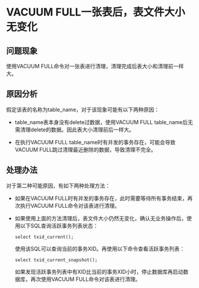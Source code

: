 # VACUUM FULL一张表后，表文件大小无变化

## 问题现象<a name="section6396133915314"></a>

使用VACUUM FULL命令对一张表进行清理，清理完成后表大小和清理前一样大。

## 原因分析<a name="section19352134312532"></a>

假定该表的名称为table\_name，对于该现象可能有以下两种原因：

-   table\_name表本身没有delete过数据，使用VACUUM FULL table\_name后无需清理delete的数据。因此表大小清理前后一样大。

-   在执行VACUUM FULL table\_name时有并发的事务存在，可能会导致VACUUM FULL跳过清理最近删除的数据，导致清理不完全。


## 处理办法<a name="section34071447115313"></a>

对于第二种可能原因，有如下两种处理方法：

-   如果在VACUUM FULL时有并发的事务存在，此时需要等待所有事务结束，再次执行VACUUM FULL命令对该表进行清理。

-   如果使用上面的方法清理后，表文件大小仍然无变化，确认无业务操作后，使用以下SQL查询活跃事务列表状态：

    ```
    select txid_current();
    ```

    使用该SQL可以查询当前的事务XID。再使用以下命令查看活跃事务列表：

    ```
    select txid_current_snapshot();
    ```

    如果发现活跃事务列表中有XID比当前的事务XID小时，停止数据库再启动数据库，再次使用VACUUM FULL命令对该表进行清理。


